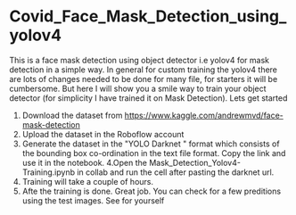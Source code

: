 # Covid_Face_Mask_Detection_using_yolov4
 This is a face mask detection using object detector i.e yolov4 for mask detection in a simple way.
In general for custom training the yolov4 there are lots of changes needed to be done for many file, for starters it will be cumbersome.
But here I will show you a smile way to train your object detector (for simplicity I have trained it on Mask Detection).
Lets get started
1. Download the dataset from <a>https://www.kaggle.com/andrewmvd/face-mask-detection<a> 
2. Upload the dataset in the Roboflow account 
3. Generate the dataset in the "YOLO Darknet " format which consists of the bounding box co-ordination in the text file format.  Copy the link and use it in the notebook.
4.Open the Mask_Detection_Yolov4-Training.ipynb in collab and run the cell after pasting the darknet url.
5. Training will take a couple of hours.
6. Afte the training is done. Great job.
You can check for a few preditions using the test images. See for yourself
